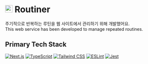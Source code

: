 # <img src="src/app/favicon.ico" alt="favicon" width="24"/> Routiner

주기적으로 반복하는 루틴을 웹 사이트에서 관리하기 위해 개발했어요.  
This web service has been developed to manage repeated routines.

## Primary Tech Stack

[![Next.js](https://img.shields.io/badge/Next.js-black?logo=next.js)](https://nextjs.org/)
[![TypeScript](https://img.shields.io/badge/TypeScript-3178c6?logo=typescript&logoColor=faf9f8)](https://www.typescriptlang.org/)
[![Tailwind CSS](https://img.shields.io/badge/Tailwind%20CSS-white?logo=tailwindcss)](https://tailwindcss.com/)
[![ESLint](https://img.shields.io/badge/ESLint-4B32C3?logo=eslint)](https://eslint.org/)
[![Jest](https://img.shields.io/badge/Jest-99424f?logo=jest)](https://jestjs.io/)
